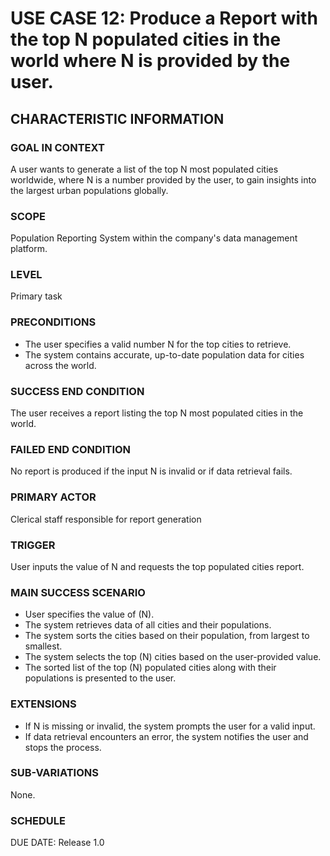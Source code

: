 # USE CASE 12: Produce a Report with the top N populated cities in the world where N is provided by the user.

## CHARACTERISTIC INFORMATION

### GOAL IN CONTEXT

A user wants to generate a list of the top N most populated cities worldwide, where N is a number provided by the user, to gain insights into the largest urban populations globally.

### SCOPE

Population Reporting System within the company's data management platform.

### LEVEL

Primary task

### PRECONDITIONS

- The user specifies a valid number N for the top cities to retrieve.
- The system contains accurate, up-to-date population data for cities across the world.

### SUCCESS END CONDITION

The user receives a report listing the top N most populated cities in the world.

### FAILED END CONDITION

No report is produced if the input N is invalid or if data retrieval fails.

### PRIMARY ACTOR

Clerical staff responsible for report generation

### TRIGGER

User inputs the value of N and requests the top populated cities report.

### MAIN SUCCESS SCENARIO

- User specifies the value of (N).
- The system retrieves data of all cities and their populations.
- The system sorts the cities based on their population, from largest to smallest.
- The system selects the top (N) cities based on the user-provided value.
- The sorted list of the top (N) populated cities along with their populations is presented to the user.

### EXTENSIONS

- If N is missing or invalid, the system prompts the user for a valid input.
- If data retrieval encounters an error, the system notifies the user and stops the process.

### SUB-VARIATIONS

None.

### SCHEDULE

DUE DATE: Release 1.0
